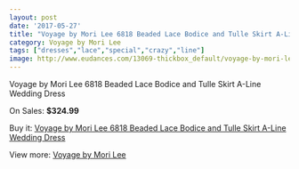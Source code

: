 ```yaml
---
layout: post
date: '2017-05-27'
title: "Voyage by Mori Lee 6818 Beaded Lace Bodice and Tulle Skirt A-Line Wedding Dress"
category: Voyage by Mori Lee
tags: ["dresses","lace","special","crazy","line"]
image: http://www.eudances.com/13069-thickbox_default/voyage-by-mori-lee-6818-beaded-lace-bodice-and-tulle-skirt-a-line-wedding-dress.jpg
---
```

Voyage by Mori Lee 6818 Beaded Lace Bodice and Tulle Skirt A-Line Wedding Dress

On Sales: **$324.99**
<a href="https://www.eudances.com/en/voyage-by-mori-lee/3968-voyage-by-mori-lee-6818-beaded-lace-bodice-and-tulle-skirt-a-line-wedding-dress.html"><amp-img layout="responsive" width="600" height="600" src="//www.eudances.com/13069-thickbox_default/voyage-by-mori-lee-6818-beaded-lace-bodice-and-tulle-skirt-a-line-wedding-dress.jpg" alt="Voyage by Mori Lee 6818 Beaded Lace Bodice and Tulle Skirt A-Line Wedding Dress 0" /></a>
<a href="https://www.eudances.com/en/voyage-by-mori-lee/3968-voyage-by-mori-lee-6818-beaded-lace-bodice-and-tulle-skirt-a-line-wedding-dress.html"><amp-img layout="responsive" width="600" height="600" src="//www.eudances.com/13073-thickbox_default/voyage-by-mori-lee-6818-beaded-lace-bodice-and-tulle-skirt-a-line-wedding-dress.jpg" alt="Voyage by Mori Lee 6818 Beaded Lace Bodice and Tulle Skirt A-Line Wedding Dress 1" /></a>
<a href="https://www.eudances.com/en/voyage-by-mori-lee/3968-voyage-by-mori-lee-6818-beaded-lace-bodice-and-tulle-skirt-a-line-wedding-dress.html"><amp-img layout="responsive" width="600" height="600" src="//www.eudances.com/13072-thickbox_default/voyage-by-mori-lee-6818-beaded-lace-bodice-and-tulle-skirt-a-line-wedding-dress.jpg" alt="Voyage by Mori Lee 6818 Beaded Lace Bodice and Tulle Skirt A-Line Wedding Dress 2" /></a>
<a href="https://www.eudances.com/en/voyage-by-mori-lee/3968-voyage-by-mori-lee-6818-beaded-lace-bodice-and-tulle-skirt-a-line-wedding-dress.html"><amp-img layout="responsive" width="600" height="600" src="//www.eudances.com/13071-thickbox_default/voyage-by-mori-lee-6818-beaded-lace-bodice-and-tulle-skirt-a-line-wedding-dress.jpg" alt="Voyage by Mori Lee 6818 Beaded Lace Bodice and Tulle Skirt A-Line Wedding Dress 3" /></a>
<a href="https://www.eudances.com/en/voyage-by-mori-lee/3968-voyage-by-mori-lee-6818-beaded-lace-bodice-and-tulle-skirt-a-line-wedding-dress.html"><amp-img layout="responsive" width="600" height="600" src="//www.eudances.com/13070-thickbox_default/voyage-by-mori-lee-6818-beaded-lace-bodice-and-tulle-skirt-a-line-wedding-dress.jpg" alt="Voyage by Mori Lee 6818 Beaded Lace Bodice and Tulle Skirt A-Line Wedding Dress 4" /></a>

Buy it: [Voyage by Mori Lee 6818 Beaded Lace Bodice and Tulle Skirt A-Line Wedding Dress](https://www.eudances.com/en/voyage-by-mori-lee/3968-voyage-by-mori-lee-6818-beaded-lace-bodice-and-tulle-skirt-a-line-wedding-dress.html "Voyage by Mori Lee 6818 Beaded Lace Bodice and Tulle Skirt A-Line Wedding Dress")

View more: [Voyage by Mori Lee](https://www.eudances.com/en/47-voyage-by-mori-lee "Voyage by Mori Lee")